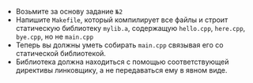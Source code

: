 * Возьмите за основу задание `№2`
* Напишите `Makefile`, который компилирует все файлы и строит статическую библиотеку
`mylib.a`, содержащую `hello.cpp`, `here.cpp`, `bye.cpp`, но не `main.cpp`
* Теперь вы должны уметь собирать `main.cpp` связывая его со статической библиотекой.
* Библиотека должна находиться с помощью соответствующей директивы линковщику, а не передаваться ему в явном виде.
